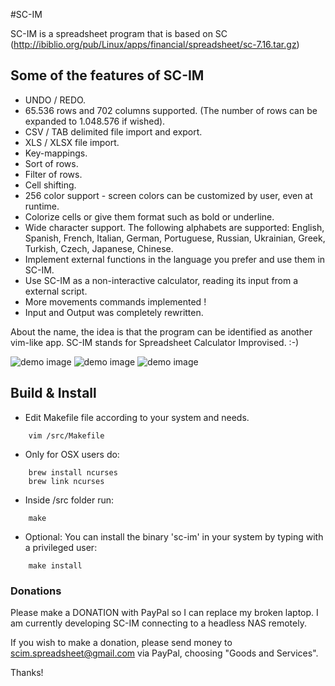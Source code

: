 #SC-IM

SC-IM is a spreadsheet program that is based on SC (http://ibiblio.org/pub/Linux/apps/financial/spreadsheet/sc-7.16.tar.gz)

## Some of the features of SC-IM

- UNDO / REDO.
- 65.536 rows and 702 columns supported. (The number of rows can be expanded to 1.048.576 if wished).
- CSV / TAB delimited file import and export.
- XLS / XLSX file import.
- Key-mappings.
- Sort of rows.
- Filter of rows.
- Cell shifting.
- 256 color support - screen colors can be customized by user, even at runtime.
- Colorize cells or give them format such as bold or underline.
- Wide character support. The following alphabets are supported: English, Spanish, French, Italian, German, Portuguese, Russian, Ukrainian, Greek, Turkish, Czech, Japanese, Chinese.
- Implement external functions in the language you prefer and use them in SC-IM.
- Use SC-IM as a non-interactive calculator, reading its input from a external script.
- More movements commands implemented !
- Input and Output was completely rewritten.

About the name, the idea is that the program can be identified as another vim-like app.
SC-IM stands for Spreadsheet Calculator Improvised. :-)

![demo image](https://raw.githubusercontent.com/andmarti1424/sc-im/depgraph/scim2.png)
![demo image](https://raw.githubusercontent.com/andmarti1424/sc-im/depgraph/scim4.png)
![demo image](https://raw.githubusercontent.com/andmarti1424/sc-im/depgraph/scim.png)

## Build & Install

* Edit Makefile file according to your system and needs.
```
    vim /src/Makefile
```

* Only for OSX users do:
```
    brew install ncurses
    brew link ncurses
```

* Inside /src folder run:
```
    make
```

* Optional: You can install the binary 'sc-im' in your system by typing with a privileged user:
```
    make install
```


### Donations

Please make a DONATION with PayPal so I can replace my broken laptop.
I am currently developing SC-IM connecting to a headless NAS remotely.

If you wish to make a donation, please send money to scim.spreadsheet@gmail.com via PayPal, choosing "Goods and Services".

Thanks!
